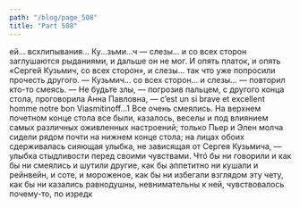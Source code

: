 ```yaml
---
path: "/blog/page_508"
title: "Part 508"
---
```


ей... всхлипывания... Ку...зьми...ч — слезы... и со всех сторон заглушаются рыданиями, и дальше он не мог. И опять платок, и опять «Сергей Кузьмич, со всех сторон», и слезы... так что уже попросили прочесть другого.
— Кузьмич... со всех сторон... и слезы... — повторил кто-то смеясь.
— Не будьте злы, — погрозив пальцем, с другого конца стола, проговорила Анна Павловна, — c’est un si brave et excellent homme notre bon Viasmitinoff...1
Все очень смеялись. На верхнем почетном конце стола все были, казалось, веселы и под влиянием самых различных оживленных настроений; только Пьер и Элен молча сидели рядом почти на нижнем конце стола; на лицах обоих сдерживалась сияющая улыбка, не зависящая от Сергея Кузьмича, — улыбка стыдливости перед своими чувствами. Чтó бы ни говорили и как бы ни смеялись и шутили другие, как бы аппетитно ни кушали и рейнвейн, и соте, и мороженое, как бы ни избегали взглядом эту чету, как бы ни казались равнодушны, невнимательны к ней, чувствовалось почему-то, по изредк
